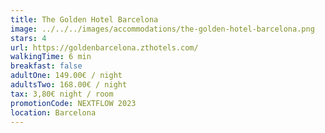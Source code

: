 ```yaml
---
title: The Golden Hotel Barcelona
image: ../../../images/accommodations/the-golden-hotel-barcelona.png
stars: 4
url: https://goldenbarcelona.zthotels.com/
walkingTime: 6 min
breakfast: false
adultOne: 149.00€ / night
adultsTwo: 168.00€ / night
tax: 3,80€ night / room
promotionCode: NEXTFLOW 2023
location: Barcelona
---
```

